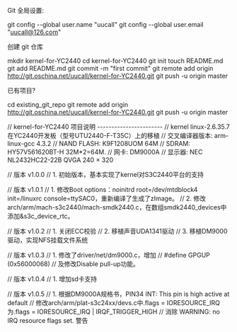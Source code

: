  Git 全局设置:

 git config --global user.name "uucall"
 git config --global user.email "uucall@126.com"

 创建 git 仓库

 mkdir kernel-for-YC2440
 cd kernel-for-YC2440
 git init
 touch README.md
 git add README.md
 git commit -m "first commit"
 git remote add origin http://git.oschina.net/uucall/kernel-for-YC2440.git
 git push -u origin master

 已有项目?

 cd existing_git_repo
 git remote add origin http://git.oschina.net/uucall/kernel-for-YC2440.git
 git push -u origin master



// kernel-for-YC2440 项目说明 -----------------------
// kernel linux-2.6.35.7 在YC2440开发板（型号UTU2440-F-T35C）上的移植
// 交叉编译器版本: arm-linux-gcc 4.3.2
// NAND FLASH: K9F1208UOM 64M 
// SDRAM: HY57V561620BT-H 32M*2=64M.
// 网卡: DM9000A
// 显示器: NEC NL2432HC22-22B QVGA 240 × 320

// 版本 v1.0.0
// 1. 初始版本，基本实现了kernel对S3C2440平台的支持

// 版本 v1.0.1
// 1. 修改Boot options：noinitrd root=/dev/mtdblock4 init=/linuxrc console=ttySAC0，重新编译了生成了zImage。
// 2. 修改arch/arm/mach-s3c2440/mach-smdk2440.c，在数组smdk2440_devices中添加&s3c_device_rtc。

// 版本 v1.0.2
// 1. 关闭ECC校验
// 2. 移植声音UDA1341驱动
// 3. 移植DM9000驱动，实现NFS挂载文件系统

// 版本 v1.0.3
// 1. 修改了driver/net/dm9000.c，增加
// 		#define GPGUP 			 (0x56000068)
//    及修改Disable pull-up功能。

// 版本 v1.0.4
// 1. 增加sd卡支持

// 版本 v1.0.5
// 1. 根据DM9000A规格书，PIN34 INT: This pin is high active at default 
//    修改arch/arm/plat-s3c24xx/devs.c中.flags = IORESOURCE_IRQ为.flags = IORESOURCE_IRQ | IRQF_TRIGGER_HIGH
//    消除 WARNING: no IRQ resource flags set. 警告 
